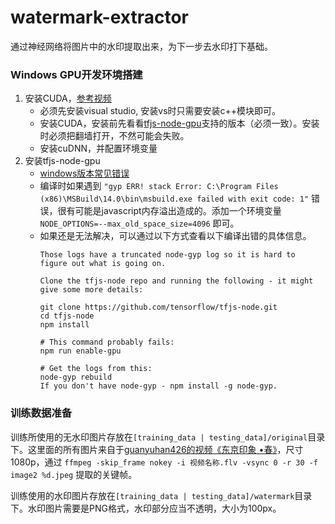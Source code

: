# watermark-extractor
通过神经网络将图片中的水印提取出来，为下一步去水印打下基础。

### Windows GPU开发环境搭建
1. 安装CUDA，[参考视频](https://www.youtube.com/watch?v=HExRhnO5Mqs)
    * 必须先安装visual studio, 安装vs时只需要安装c++模块即可。
    * 安装CUDA，安装前先看看[tfjs-node-gpu](https://github.com/tensorflow/tfjs-node#readme)支持的版本（必须一致）。安装时必须把翻墙打开，不然可能会失败。
    * 安装cuDNN，并配置环境变量
2. 安装tfjs-node-gpu
    * [windows版本常见错误](https://github.com/tensorflow/tfjs-node/blob/HEAD/WINDOWS_TROUBLESHOOTING.md)
    * 编译时如果遇到 `"gyp ERR! stack Error: C:\Program Files (x86)\MSBuild\14.0\bin\msbuild.exe failed with exit code: 1"` 错误，很有可能是javascript内存溢出造成的。添加一个环境变量 `NODE_OPTIONS=--max_old_space_size=4096` 即可。
    * 如果还是无法解决，可以通过以下方式查看以下编译出错的具体信息。
        ```
        Those logs have a truncated node-gyp log so it is hard to figure out what is going on.

        Clone the tfjs-node repo and running the following - it might give some more details:

        git clone https://github.com/tensorflow/tfjs-node.git
        cd tfjs-node
        npm install

        # This command probably fails:
        npm run enable-gpu

        # Get the logs from this:
        node-gyp rebuild
        If you don't have node-gyp - npm install -g node-gyp.
        ```

### 训练数据准备
训练所使用的无水印图片存放在`[training_data | testing_data]/original`目录下。这里面的所有图片来自于[guanyuhan426的视频《东京印象 •春》](https://www.bilibili.com/video/av1084855/?p=2)，尺寸1080p，通过 `ffmpeg -skip_frame nokey -i 视频名称.flv -vsync 0 -r 30 -f image2 %d.jpeg` 提取的关键帧。

训练使用的水印图片存放在`[training_data | testing_data]/watermark`目录下。水印图片需要是PNG格式，水印部分应当不透明，大小为100px。